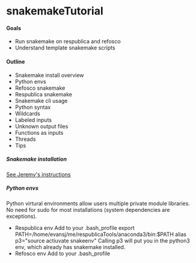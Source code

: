 # snakemakeTutorial

#### Goals
* Run snakemake on respublica and refosco
* Understand template snakemake scripts

#### Outline
* Snakemake install overview
* Python envs
* Refosco snakemake
* Respublica snakemake
* Snakemake cli usage
* Python syntax
* Wildcards
* Labeled inputs
* Unknown output files
* Functions as inputs
* Threads
* Tips

##### Snakemake installation
[See Jeremy's instructions](https://github.research.chop.edu/leipzigj/fastq_to_gvcf_for_noor_dawany)

##### Python envs
Python virtural environments allow users multiple private module libraries. No need for sudo for most installations (system dependencies are exceptions).
* Respublica env
Add to your .bash_profile
    export PATH=/home/evansj/me/respublicaTools/anaconda3/bin:$PATH
    alias p3="source actiuvate snakeenv"
Calling p3 will put you in the python3 env, which already has snakemake installed.
* Refosco env
Add to your .bash_profile
